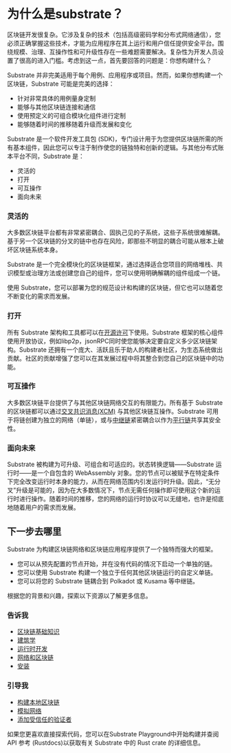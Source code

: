 # 为什么是substrate？

区块链开发很复杂。它涉及复杂的技术（包括高级密码学和分布式网络通信），您必须正确掌握这些技术，才能为应用程序在其上运行和用户信任提供安全平台。围绕规模、治理、互操作性和可升级性存在一些难题需要解决。复杂性为开发人员设置了很高的进入门槛。考虑到这一点，首先要回答的问题是：你想构建什么？

Substrate 并非完美适用于每个用例、应用程序或项目。然而，如果你想构建一个区块链，Substrate 可能是完美的选择：
- 针对非常具体的用例量身定制
- 能够与其他区块链连接和通信
- 使用预定义的可组合模块化组件进行定制
- 能够随着时间的推移随着升级而发展和变化

Substrate 是一个软件开发工具包 (SDK)，专门设计用于为您提供区块链所需的所有基本组件，因此您可以专注于制作使您的链独特和创新的逻辑。与其他分布式账本平台不同，Substrate 是：

- 灵活的
- 打开
- 可互操作
- 面向未来

### 灵活的

大多数区块链平台都有非常紧密耦合、固执己见的子系统，这些子系统很难解耦。基于另一个区块链的分叉的链中也存在风险，即那些不明显的耦合可能从根本上破坏区块链系统本身。

Substrate 是一个完全模块化的区块链框架，通过选择适合您项目的网络堆栈、共识模型或治理方法或创建您自己的组件，您可以使用明确解耦的组件组成一个链。

使用 Substrate，您可以部署为您的规范设计和构建的区块链，但它也可以随着您不断变化的需求而发展。

### 打开
所有 Substrate 架构和工具都可以在[开源许可](https://github.com/paritytech/substrate#license)下使用。Substrate 框架的核心组件使用开放协议，例如libp2p，jsonRPC同时使您能够决定要自定义多少区块链架构。Substrate 还拥有一个庞大、活跃且乐于助人的构建者社区，为生态系统做出贡献。社区的贡献增强了您可以在其发展过程中将其整合到您自己的区块链中的功能。

### 可互操作
大多数区块链平台提供了与其他区块链网络交互的有限能力。所有基于 Substrate 的区块链都可以通过[交叉共识消息(XCM)](https://wiki.polkadot.network/docs/learn-crosschain) 与其他区块链互操作。Substrate 可用于将链创建为独立的网络（单链），或与[中继链](https://wiki.polkadot.network/docs/learn-architecture#relay-chain)紧密耦合以作为[平行链](https://wiki.polkadot.network/docs/learn-parachains)共享其安全性。

### 面向未来
Substrate 被构建为可升级、可组合和可适应的。状态转换逻辑——Substrate 运行时——是一个自包含的 WebAssembly 对象。您的节点可以被赋予在特定条件下完全改变运行时本身的能力，从而在网络范围内引发运行时升级。因此，“无分叉”升级是可能的，因为在大多数情况下，节点无需任何操作即可使用这个新的运行时进行操作。随着时间的推移，您的网络的运行时协议可以无缝地，也许是彻底地随着用户的需求而发展。

## 下一步去哪里
Substrate 为构建区块链网络和区块链应用程序提供了一个独特而强大的框架。

- 您可以从预先配置的节点开始，并在没有代码的情况下启动一个单独的链。
- 您可以使用 Substrate 构建一个独立于任何其他区块链运行的自定义单链。
- 您可以将您的 Substrate 链耦合到 Polkadot 或 Kusama 等中继链。

根据您的背景和兴趣，探索以下资源以了解更多信息。


### 告诉我
- [区块链基础知识](https://docs.substrate.io/fundamentals/blockchain-basics/)
- [建筑学](https://docs.substrate.io/fundamentals/architecture/)
- [运行时开发](https://docs.substrate.io/fundamentals/runtime-development/)
- [网络和区块链](https://docs.substrate.io/fundamentals/node-and-network-types/)
- [安装](https://docs.substrate.io/install/)

### 引导我
- [构建本地区块链](https://docs.substrate.io/tutorials/get-started/build-local-blockchain/)
- [模拟网络](https://docs.substrate.io/tutorials/get-started/simulate-network/)
- [添加受信任的验证者](https://docs.substrate.io/tutorials/get-started/trusted-network/)

如果您更喜欢直接探索代码，您可以在Substrate Playground中开始构建并查阅API 参考 (Rustdocs)以获取有关 Substrate 中的 Rust crate 的详细信息。